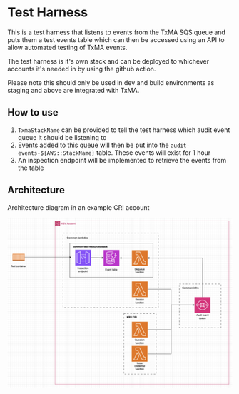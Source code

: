 # Test Harness

This is a test harness that listens to events from the TxMA SQS queue and puts them a test events table which can then be accessed using an API to allow automated testing of TxMA events.

The test harness is it's own stack and can be deployed to whichever accounts it's needed in by using the github action.

Please note this should only be used in dev and build environments as staging and above are integrated with TxMA. 

## How to use

1. `TxmaStackName` can be provided to tell the test harness which audit event queue it should be listening to 
2. Events added to this queue will then be put into the `audit-events-${AWS::StackName}` table. These events will exist for 1 hour
3. An inspection endpoint will be implemented to retrieve the events from the table

## Architecture

Architecture diagram in an example CRI account

![Architecture diagram](./docs/test-harness.png)
